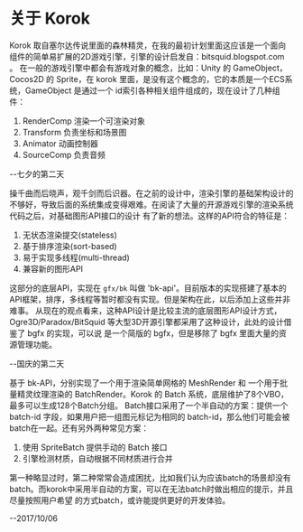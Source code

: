 # 关于 Korok

Korok 取自塞尔达传说里面的森林精灵，在我的最初计划里面这应该是一个面向组件的简单易扩展的2D游戏引擎，引擎的设计启发自：bitsquid.blogspot.com 。
在一般的游戏引擎中都会有游戏对象的概念，比如：Unity 的 GameObject，Cocos2D 的 Sprite，在 korok 里面，是没有这个概念的，它的本质是一个ECS系统，GameObject
是通过一个 id索引各种相关组件组成的，现在设计了几种组件：

1. RenderComp 渲染一个可渲染对象
2. Transform  负责坐标和场景图
3. Animator   动画控制器
3. SourceComp 负责音频

--七夕的第二天

操千曲而后晓声，观千剑而后识器。在之前的设计中，渲染引擎的基础架构设计的不够好，导致后面的系统集成变得艰难。在阅读了大量的开源游戏引擎的渲染系统代码之后，对基础图形API接口的设计
有了新的想法。这样的API符合的特征是：

1. 无状态渲染提交(stateless)
2. 基于排序渲染(sort-based)
3. 易于实现多线程(multi-thread)
4. 兼容新的图形API

这部分的底层API，实现在 `gfx/bk` 叫做 'bk-api'。目前版本的实现搭建了基本的API框架，排序，多线程等暂时都没有实现。但是架构在此，以后添加上这些并非难事。
从现在的观点看来，这种API设计是比较主流的底层图形API设计方式，Ogre3D/Paradox/BitSquid 等大型3D开源引擎都采用了这种设计，此处的设计借鉴了 bgfx 的实现，可以说
是一个简版的 bgfx，但是移除了 bgfx 里面大量的资源管理功能。


--国庆的第二天

基于 bk-API，分别实现了一个用于渲染简单网格的 MeshRender 和 一个用于批量精灵纹理渲染的 BatchRender。Korok 的 Batch 系统，底层维护了8个VBO，最多可以生成128个Batch分组。
Batch接口采用了一个半自动的方案：提供一个 batch-id 字段，如果用户把一组图元标记为相同的 batch-id，那么他们可能会被batch在一起。还有另外两种常见方案：

1. 使用 SpriteBatch 提供手动的 Batch 接口
2. 引擎检测材质，自动根据不同材质进行合并

第一种略显过时，第二种常常会造成困扰，比如我们认为应该batch的场景却没有batch。而korok中采用半自动的方案，可以在无法batch时做出相应的提示，并且尽量按照用户希望
的方式batch，或许能提供更好的开发体验。

--2017/10/06


